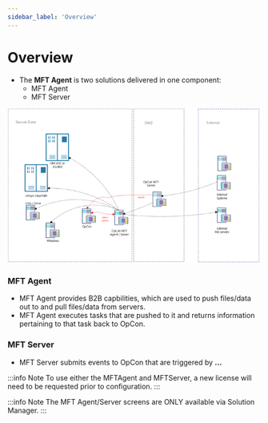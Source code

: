 ```yaml
---
sidebar_label: 'Overview'
---
```

# Overview

*   The **MFT Agent** is two solutions delivered in one component:
    *   MFT Agent
    *	MFT Server

![MFTInstalled](../static/img/MFTInstalled.png)

### MFT Agent

*   MFT Agent provides B2B capbilities, which are used to push files/data out to and pull files/data from servers.
*   MFT Agent executes tasks that are pushed to it and returns information pertaining to that task back to OpCon.

### MFT Server

*   MFT Server submits events to OpCon that are triggered by **...**


:::info Note
To use either the MFTAgent and MFTServer, a new license will need to be requested prior to configuration.
:::

:::info Note
The MFT Agent/Server screens are ONLY available via Solution Manager.
:::